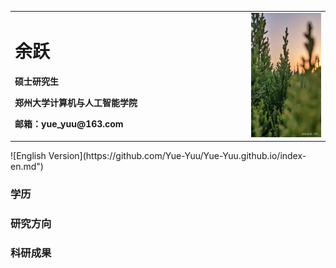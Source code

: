 <table border="0">
  <tr>
    <td width="75%">
      <h1>余跃</h1>
      <p><b>硕士研究生</b></p>
      <p><b>郑州大学计算机与人工智能学院</b></p>
      <p><b>邮箱：yue_yuu@163.com</b></p>
    </td>
    <td width="25%">
      <img src="/image1.jpg" width="100%">
    </td>
</table>
 ![English Version](https://github.com/Yue-Yuu/Yue-Yuu.github.io/index-en.md")

### 学历

### 研究方向

### 科研成果


